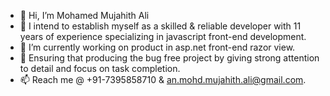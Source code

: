 - 👋 Hi, I’m Mohamed Mujahith Ali
- 💞️ I intend to establish myself as a skilled & reliable developer with 11 years of experience specializing in javascript front-end development.
- 🌱 I’m currently working on product in asp.net front-end razor view.
- 👀 Ensuring that producing the bug free project by giving strong attention to detail and focus on task completion.
- 📫 Reach me @ +91-7395858710 & an.mohd.mujahith.ali@gmail.com.

<!---
mujahithali/mujahithali is a ✨ special ✨ repository because its `README.md` (this file) appears on your GitHub profile.
You can click the Preview link to take a look at your changes.
--->
